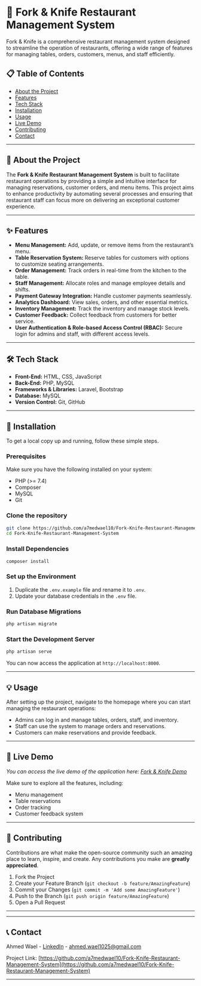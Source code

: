 # 🍴 Fork & Knife Restaurant Management System

Fork & Knife is a comprehensive restaurant management system designed to streamline the operation of restaurants, offering a wide range of features for managing tables, orders, customers, menus, and staff efficiently.

## 📋 Table of Contents

- [About the Project](#about-the-project)
- [Features](#features)
- [Tech Stack](#tech-stack)
- [Installation](#installation)
- [Usage](#usage)
- [Live Demo](#live-demo)
- [Contributing](#contributing)
- [Contact](#contact)

---

## 📝 About the Project

The **Fork & Knife Restaurant Management System** is built to facilitate restaurant operations by providing a simple and intuitive interface for managing reservations, customer orders, and menu items. This project aims to enhance productivity by automating several processes and ensuring that restaurant staff can focus more on delivering an exceptional customer experience.

---

## ✨ Features

- **Menu Management:** Add, update, or remove items from the restaurant’s menu.
- **Table Reservation System:** Reserve tables for customers with options to customize seating arrangements.
- **Order Management:** Track orders in real-time from the kitchen to the table.
- **Staff Management:** Allocate roles and manage employee details and shifts.
- **Payment Gateway Integration:** Handle customer payments seamlessly.
- **Analytics Dashboard:** View sales, orders, and other essential metrics.
- **Inventory Management:** Track the inventory and manage stock levels.
- **Customer Feedback:** Collect feedback from customers for better service.
- **User Authentication & Role-based Access Control (RBAC):** Secure login for admins and staff, with different access levels.

---

## 🛠️ Tech Stack

- **Front-End:** HTML, CSS, JavaScript
- **Back-End:** PHP, MySQL
- **Frameworks & Libraries:** Laravel, Bootstrap
- **Database:** MySQL
- **Version Control:** Git, GitHub

---

## 🚀 Installation

To get a local copy up and running, follow these simple steps.

### Prerequisites

Make sure you have the following installed on your system:

- PHP (>= 7.4)
- Composer
- MySQL
- Git

### Clone the repository

```bash
git clone https://github.com/a7medwael10/Fork-Knife-Restaurant-Management-System.git
cd Fork-Knife-Restaurant-Management-System
```

### Install Dependencies

```bash
composer install
```

### Set up the Environment

1. Duplicate the `.env.example` file and rename it to `.env`.
2. Update your database credentials in the `.env` file.

### Run Database Migrations

```bash
php artisan migrate
```

### Start the Development Server

```bash
php artisan serve
```

You can now access the application at `http://localhost:8000`.

---

## 💡 Usage

After setting up the project, navigate to the homepage where you can start managing the restaurant operations:

- Admins can log in and manage tables, orders, staff, and inventory.
- Staff can use the system to manage orders and reservations.
- Customers can make reservations and provide feedback.

---

## 🎥 Live Demo

_You can access the live demo of the application here: [Fork & Knife Demo](#)_

Make sure to explore all the features, including:

- Menu management
- Table reservations
- Order tracking
- Customer feedback system

---

## 🤝 Contributing

Contributions are what make the open-source community such an amazing place to learn, inspire, and create. Any contributions you make are **greatly appreciated**.

1. Fork the Project
2. Create your Feature Branch (`git checkout -b feature/AmazingFeature`)
3. Commit your Changes (`git commit -m 'Add some AmazingFeature'`)
4. Push to the Branch (`git push origin feature/AmazingFeature`)
5. Open a Pull Request

---

---

## 📞 Contact

Ahmed Wael - [LinkedIn](https://www.linkedin.com/in/a7med-wael/) - ahmed.wael1025@gmail.com

Project Link: [https://github.com/a7medwael10/Fork-Knife-Restaurant-Management-System](https://github.com/a7medwael10/Fork-Knife-Restaurant-Management-System)

---
